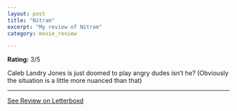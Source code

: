 ```yaml
---
layout: post
title: "Nitram"
excerpt: "My review of Nitram"
category: movie_review

---
```


**Rating:** 3/5

Caleb Landry Jones is just doomed to play angry dudes isn’t he? (Obviously the situation is a little more nuanced than that)

<hr>

[See Review on Letterboxd](https://boxd.it/3vQK3x)
